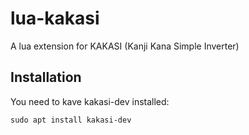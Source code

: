 # lua-kakasi
A lua extension for KAKASI (Kanji Kana Simple Inverter)

## Installation

You need to kave kakasi-dev installed:
```
sudo apt install kakasi-dev
```


